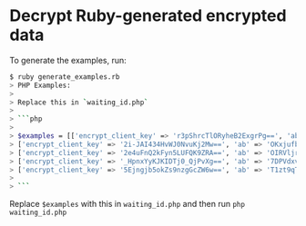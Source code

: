 # Decrypt Ruby-generated encrypted data

To generate the examples, run:

```bash
$ ruby generate_examples.rb
> PHP Examples:
>
> Replace this in `waiting_id.php`
>
> ```php
>
> $examples = [['encrypt_client_key' => 'r3pShrcTlORyheB2ExgrPg==', 'ab' => 'cCepf5ZvkP3rnZsepg04Zw==', 'encrypted' => 'flEjslQ=', 'waiting_id' => '65309'],
> ['encrypt_client_key' => '2i-JAI434HvWJ0NvuKj2Mw==', 'ab' => 'OKxjufbPxp7iXHqboz9FIw==', 'encrypted' => 'k89j5CE=', 'waiting_id' => '61577'],
> ['encrypt_client_key' => '2e4uFnQ2kFyn5LUFQK9ZRA==', 'ab' => 'OIRVljrwuD1Kyg1esB1M2A==', 'encrypted' => 'F1f7oWk=', 'waiting_id' => '62007'],
> ['encrypt_client_key' => '_HpnxYyKJKIDTj0_QjPvXg==', 'ab' => '7DPVdxvIz_hJoIU4Nix9jA==', 'encrypted' => 'cQck9s8=', 'waiting_id' => '60811'],
> ['encrypt_client_key' => '5Ejngjb5okZs9nzgGcZW6w==', 'ab' => 'T1zt9qTKofgt7EMnwbej5g==', 'encrypted' => 'YH6mOfk=', 'waiting_id' => '60400']];
>
> ```
```

Replace `$examples` with this in `waiting_id.php` and then run `php waiting_id.php`
